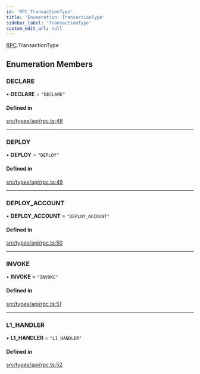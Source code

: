 ```yaml
---
id: 'RPC.TransactionType'
title: 'Enumeration: TransactionType'
sidebar_label: 'TransactionType'
custom_edit_url: null
---
```


[RPC](../namespaces/RPC.md).TransactionType

## Enumeration Members

### DECLARE

• **DECLARE** = `"DECLARE"`

#### Defined in

[src/types/api/rpc.ts:48](https://github.com/0xs34n/starknet.js/blob/develop/src/types/api/rpc.ts#L48)

---

### DEPLOY

• **DEPLOY** = `"DEPLOY"`

#### Defined in

[src/types/api/rpc.ts:49](https://github.com/0xs34n/starknet.js/blob/develop/src/types/api/rpc.ts#L49)

---

### DEPLOY_ACCOUNT

• **DEPLOY_ACCOUNT** = `"DEPLOY_ACCOUNT"`

#### Defined in

[src/types/api/rpc.ts:50](https://github.com/0xs34n/starknet.js/blob/develop/src/types/api/rpc.ts#L50)

---

### INVOKE

• **INVOKE** = `"INVOKE"`

#### Defined in

[src/types/api/rpc.ts:51](https://github.com/0xs34n/starknet.js/blob/develop/src/types/api/rpc.ts#L51)

---

### L1_HANDLER

• **L1_HANDLER** = `"L1_HANDLER"`

#### Defined in

[src/types/api/rpc.ts:52](https://github.com/0xs34n/starknet.js/blob/develop/src/types/api/rpc.ts#L52)

